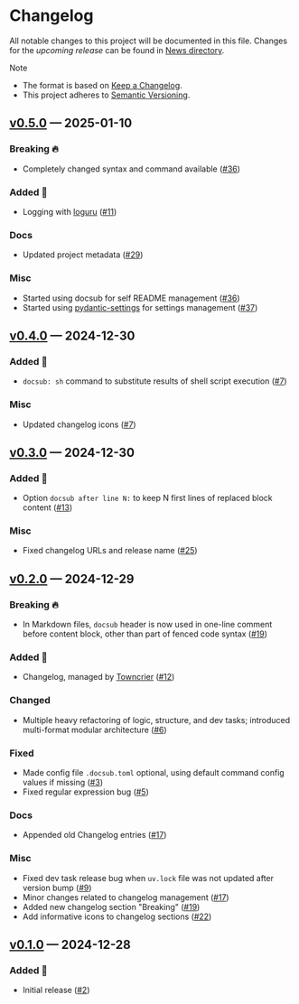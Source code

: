 # Changelog

All notable changes to this project will be documented in this file. Changes for the *upcoming release* can be found in [News directory](https://github.com/makukha/docsub/tree/main/src/docsub/news.d).

> [!NOTE]
> * The format is based on [Keep a Changelog](https://keepachangelog.com/en/1.0.0/).
> * This project adheres to [Semantic Versioning](https://semver.org/spec/v2.0.0.html).

<!-- towncrier release notes start -->

## [v0.5.0](https://github.com/makukha/docsub/releases/tag/v0.5.0) — 2025-01-10

### Breaking 🔥

- Completely changed syntax and command available ([#36](https://github.com/makukha/docsub/issues/36))

### Added 🌿

- Logging with [loguru](https://loguru.readthedocs.io) ([#11](https://github.com/makukha/docsub/issues/11))

### Docs

- Updated project metadata ([#29](https://github.com/makukha/docsub/issues/29))

### Misc

- Started using docsub for self README management ([#36](https://github.com/makukha/docsub/issues/36))
- Started using [pydantic-settings](https://docs.pydantic.dev/latest/concepts/pydantic_settings) for settings management ([#37](https://github.com/makukha/docsub/issues/37))


## [v0.4.0](https://github.com/makukha/docsub/releases/tag/v0.4.0) — 2024-12-30

### Added 🌿

- `docsub: sh` command to substitute results of shell script execution ([#7](https://github.com/makukha/docsub/issues/7))

### Misc

- Updated changelog icons ([#7](https://github.com/makukha/docsub/issues/7))


## [v0.3.0](https://github.com/makukha/docsub/releases/tag/v0.3.0) — 2024-12-30

### Added 🌿

- Option `docsub after line N:` to keep N first lines of replaced block content ([#13](https://github.com/makukha/docsub/issues/13))

### Misc

- Fixed changelog URLs and release name ([#25](https://github.com/makukha/docsub/issues/25))


## [v0.2.0](https://github.com/makukha/docsub/releases/tag/v0.2.0) — 2024-12-29

### Breaking 🔥

- In Markdown files, `docsub` header is now used in one-line comment before content block, other than part of fenced code syntax ([#19](https://github.com/makukha/docsub/issues/19))

### Added 🌿

- Changelog, managed by [Towncrier](https://towncrier.readthedocs.io) ([#12](https://github.com/makukha/docsub/issues/12))

### Changed

- Multiple heavy refactoring of logic, structure, and dev tasks; introduced multi-format modular architecture ([#6](https://github.com/makukha/docsub/issues/6))

### Fixed

- Made config file `.docsub.toml` optional, using default command config values if missing ([#3](https://github.com/makukha/docsub/issues/3))
- Fixed regular expression bug ([#5](https://github.com/makukha/docsub/issues/5))

### Docs

- Appended old Changelog entries ([#17](https://github.com/makukha/docsub/issues/17))

### Misc

- Fixed dev task release bug when `uv.lock` file was not updated after version bump ([#9](https://github.com/makukha/docsub/issues/9))
- Minor changes related to changelog management ([#17](https://github.com/makukha/docsub/issues/17))
- Added new changelog section "Breaking" ([#19](https://github.com/makukha/docsub/issues/19))
- Add informative icons to changelog sections ([#22](https://github.com/makukha/docsub/issues/22))


## [v0.1.0](https://github.com/makukha/docsub/releases/tag/v0.1.0) — 2024-12-28

### Added 🌿

- Initial release ([#2](https://github.com/makukha/docsub/issues/2))
